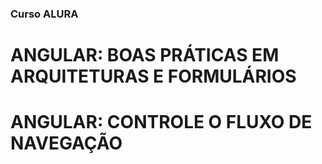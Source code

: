 ### Curso ALURA
# ANGULAR: BOAS PRÁTICAS EM ARQUITETURAS E FORMULÁRIOS
# ANGULAR: CONTROLE O FLUXO DE NAVEGAÇÃO
